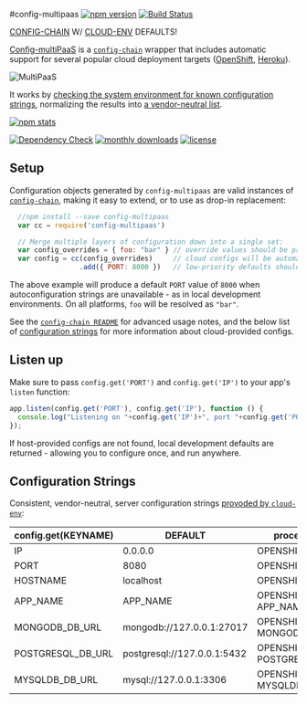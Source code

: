 #config-multipaas [![npm version](http://img.shields.io/npm/v/config-multipaas.svg)](https://www.npmjs.org/package/config-multipaas) [![Build Status](http://img.shields.io/travis/ryanj/config-multipaas.svg)](https://travis-ci.org/ryanj/config-multipaas)

[CONFIG-CHAIN](https://github.com/dominictarr/config-chain) W/ [CLOUD-ENV](https://github.com/ryanj/cloud-env/) DEFAULTS!

[Config-multiPaaS](https://github.com/ryanj/config-multipaas) is a [`config-chain`](https://github.com/dominictarr/config-chain) wrapper that includes automatic support for several popular cloud deployment targets ([OpenShift](http://openshift.com/), [Heroku](http://heroku.com/)).

![MultiPaaS](http://i.imgur.com/fCi6YX6.png)

It works by [checking the system environment for known configuration strings](https://github.com/ryanj/cloud-env/), normalizing the results into [a vendor-neutral list](#configuration-strings).

[![npm stats](https://nodei.co/npm/config-multipaas.png?downloads=true&stars=true)](https://www.npmjs.org/package/config-multipaas)

[![Dependency Check](http://img.shields.io/david/ryanj/config-multipaas.svg)](https://david-dm.org/ryanj/config-multipaas) [![monthly downloads](http://img.shields.io/npm/dm/config-multipaas.svg)](https://www.npmjs.org/package/config-multipaas) [![license](http://img.shields.io/npm/l/config-multipaas.svg)](https://www.npmjs.org/package/config-multipaas)

## Setup

Configuration objects generated by `config-multipaas` are valid instances of [`config-chain`](https://www.npmjs.org/package/config-chain), making it easy to extend, or to use as drop-in replacement:

``` js
  //npm install --save config-multipaas
  var cc = require('config-multipaas')

  // Merge multiple layers of configuration down into a single set:
  var config_overrides = { foo: "bar" } // override values should be provided first
  var config = cc(config_overrides)     // cloud configs will be automatically resolved
                 .add({ PORT: 8000 })   // low-priority defaults should be appended last
```

The above example will produce a default `PORT` value of `8000` when autoconfiguration strings are unavailable - as in local development environments.  On all platforms, `foo` will be resolved as `"bar"`.

See the [`config-chain README`](https://github.com/dominictarr/config-chain#boring-api-docs) for advanced usage notes, and the below list of [configuration strings](#configuration-strings) for more information about cloud-provided configs.

## Listen up
Make sure to pass `config.get('PORT')` and `config.get('IP')` to your app's `listen` function:

```js
app.listen(config.get('PORT'), config.get('IP'), function () {
  console.log("Listening on "+config.get('IP')+", port "+config.get('PORT'))
});
```

If host-provided configs are not found, local development defaults are returned - allowing you to configure once, and run anywhere.

## Configuration Strings
Consistent, vendor-neutral, server configuration strings [provoded by `cloud-env`](https://github.com/ryanj/cloud-env#configuration-strings):

config.get(KEYNAME) | DEFAULT | process.env.SOURCE_VARS 
--------------------|-----------|---------------
IP                  | 0.0.0.0 | OPENSHIFT_NODEJS_IP, BIND_IP 
PORT                | 8080  | OPENSHIFT_NODEJS_PORT, PORT
HOSTNAME            | localhost  | OPENSHIFT_APP_DNS, HOSTNAME 
APP_NAME            | APP_NAME  | OPENSHIFT_APP_NAME, APP_NAME
MONGODB_DB_URL      | mongodb://127.0.0.1:27017  | OPENSHIFT_MONGODB_DB_URL, MONGODB_DB_URL
POSTGRESQL_DB_URL   | postgresql://127.0.0.1:5432  | OPENSHIFT_POSTGRESQL_DB_URL, POSTGRESQL_DB_URL
MYSQLDB_DB_URL      | mysql://127.0.0.1:3306  | OPENSHIFT_MYSQLDB_DB_URL, MYSQLDB_DB_URL
